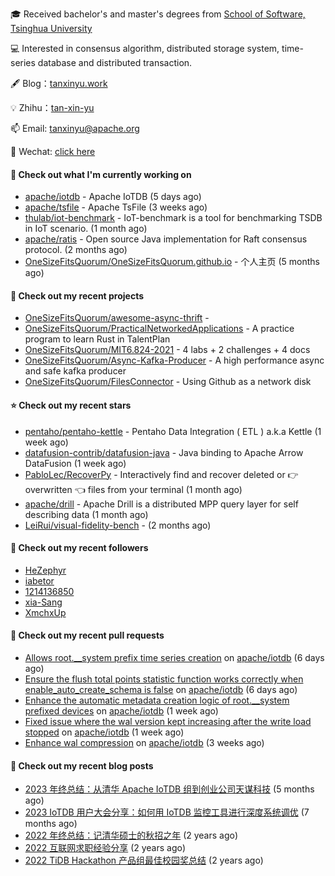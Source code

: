 🎓 Received bachelor's and master's degrees from [School of Software, Tsinghua University](https://www.thss.tsinghua.edu.cn/)

💻 Interested in consensus algorithm, distributed storage system, time-series database and distributed transaction.

🖋 Blog：[tanxinyu.work](https://tanxinyu.work)

💡 Zhihu：[tan-xin-yu](https://www.zhihu.com/people/tan-xin-yu-22)

📫 Email: [tanxinyu@apache.org](mailto:tanxinyu@apache.org)

💬 Wechat: [click here](https://github.com/LebronAl/LebronAl/issues/1)

#### 👷 Check out what I'm currently working on

- [apache/iotdb](https://github.com/apache/iotdb) - Apache IoTDB (5 days ago)
- [apache/tsfile](https://github.com/apache/tsfile) - Apache TsFile (3 weeks ago)
- [thulab/iot-benchmark](https://github.com/thulab/iot-benchmark) - IoT-benchmark is a tool for benchmarking TSDB in IoT scenario. (1 month ago)
- [apache/ratis](https://github.com/apache/ratis) - Open source Java implementation for Raft consensus protocol. (2 months ago)
- [OneSizeFitsQuorum/OneSizeFitsQuorum.github.io](https://github.com/OneSizeFitsQuorum/OneSizeFitsQuorum.github.io) - 个人主页 (5 months ago)

#### 🌱 Check out my recent projects

- [OneSizeFitsQuorum/awesome-async-thrift](https://github.com/OneSizeFitsQuorum/awesome-async-thrift) - 
- [OneSizeFitsQuorum/PracticalNetworkedApplications](https://github.com/OneSizeFitsQuorum/PracticalNetworkedApplications) - A practice program to learn Rust in TalentPlan
- [OneSizeFitsQuorum/MIT6.824-2021](https://github.com/OneSizeFitsQuorum/MIT6.824-2021) - 4 labs &#43; 2 challenges &#43; 4 docs
- [OneSizeFitsQuorum/Async-Kafka-Producer](https://github.com/OneSizeFitsQuorum/Async-Kafka-Producer) - A high performance async and safe kafka producer
- [OneSizeFitsQuorum/FilesConnector](https://github.com/OneSizeFitsQuorum/FilesConnector) - Using Github as a network disk

#### ⭐ Check out my recent stars

- [pentaho/pentaho-kettle](https://github.com/pentaho/pentaho-kettle) - Pentaho Data Integration ( ETL ) a.k.a Kettle (1 week ago)
- [datafusion-contrib/datafusion-java](https://github.com/datafusion-contrib/datafusion-java) - Java binding to Apache Arrow DataFusion (1 week ago)
- [PabloLec/RecoverPy](https://github.com/PabloLec/RecoverPy) - Interactively find and recover deleted or :point_right: overwritten :point_left: files from your terminal (1 month ago)
- [apache/drill](https://github.com/apache/drill) - Apache Drill is a distributed MPP query layer for self describing data (1 month ago)
- [LeiRui/visual-fidelity-bench](https://github.com/LeiRui/visual-fidelity-bench) -  (2 months ago)

#### 👯 Check out my recent followers

- [HeZephyr](https://github.com/HeZephyr)
- [iabetor](https://github.com/iabetor)
- [1214136850](https://github.com/1214136850)
- [xia-Sang](https://github.com/xia-Sang)
- [XmchxUp](https://github.com/XmchxUp)

#### 🔨 Check out my recent pull requests

- [Allows root.__system prefix time series creation](https://github.com/apache/iotdb/pull/12991) on [apache/iotdb](https://github.com/apache/iotdb) (6 days ago)
- [Ensure the flush total points statistic function works correctly when enable_auto_create_schema is false](https://github.com/apache/iotdb/pull/12990) on [apache/iotdb](https://github.com/apache/iotdb) (6 days ago)
- [Enhance the automatic metadata creation logic of root.__system prefixed devices](https://github.com/apache/iotdb/pull/12962) on [apache/iotdb](https://github.com/apache/iotdb) (1 week ago)
- [Fixed issue where the wal version kept increasing after the write load stopped](https://github.com/apache/iotdb/pull/12960) on [apache/iotdb](https://github.com/apache/iotdb) (1 week ago)
- [Enhance wal compression](https://github.com/apache/iotdb/pull/12853) on [apache/iotdb](https://github.com/apache/iotdb) (3 weeks ago)

#### 📜 Check out my recent blog posts

- [2023 年终总结：从清华 Apache IoTDB 组到创业公司天谋科技](https://tanxinyu.work/2023-annual-summary/) (5 months ago)
- [2023 IoTDB 用户大会分享：如何用 IoTDB 监控工具进行深度系统调优](https://tanxinyu.work/2023-iotdb-submit/) (7 months ago)
- [2022 年终总结：记清华硕士的秋招之年](https://tanxinyu.work/2022-annual-summary/) (2 years ago)
- [2022 互联网求职经验分享](https://tanxinyu.work/2022-internet-job-hunting-experience-sharing/) (2 years ago)
- [2022 TiDB Hackathon 产品组最佳校园奖总结](https://tanxinyu.work/2022-tidb-hackathon/) (2 years ago)
